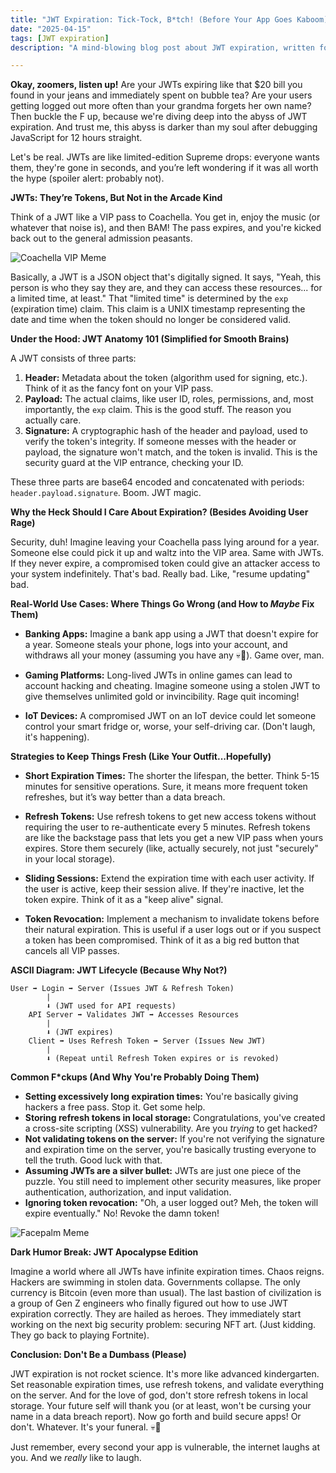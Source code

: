 ```yaml
---
title: "JWT Expiration: Tick-Tock, B*tch! (Before Your App Goes Kaboom)"
date: "2025-04-15"
tags: [JWT expiration]
description: "A mind-blowing blog post about JWT expiration, written for chaotic Gen Z engineers. Learn how to stop your tokens from becoming ticking time bombs...or, you know, don't. See if I care. 💀🙏"

---
```


**Okay, zoomers, listen up!** Are your JWTs expiring like that $20 bill you found in your jeans and immediately spent on bubble tea? Are your users getting logged out more often than your grandma forgets her own name? Then buckle the F up, because we're diving deep into the abyss of JWT expiration. And trust me, this abyss is darker than my soul after debugging JavaScript for 12 hours straight.

Let's be real. JWTs are like limited-edition Supreme drops: everyone wants them, they're gone in seconds, and you’re left wondering if it was all worth the hype (spoiler alert: probably not).

**JWTs: They’re Tokens, But Not in the Arcade Kind**

Think of a JWT like a VIP pass to Coachella. You get in, enjoy the music (or whatever that noise is), and then BAM! The pass expires, and you're kicked back out to the general admission peasants.

![Coachella VIP Meme](https://i.imgflip.com/7e3p7d.jpg)

Basically, a JWT is a JSON object that's digitally signed. It says, "Yeah, this person is who they say they are, and they can access these resources... for a limited time, at least." That "limited time" is determined by the `exp` (expiration time) claim. This claim is a UNIX timestamp representing the date and time when the token should no longer be considered valid.

**Under the Hood: JWT Anatomy 101 (Simplified for Smooth Brains)**

A JWT consists of three parts:

1.  **Header:** Metadata about the token (algorithm used for signing, etc.). Think of it as the fancy font on your VIP pass.
2.  **Payload:** The actual claims, like user ID, roles, permissions, and, most importantly, the `exp` claim. This is the good stuff. The reason you actually care.
3.  **Signature:**  A cryptographic hash of the header and payload, used to verify the token's integrity. If someone messes with the header or payload, the signature won't match, and the token is invalid. This is the security guard at the VIP entrance, checking your ID.

These three parts are base64 encoded and concatenated with periods: `header.payload.signature`. Boom. JWT magic.

**Why the Heck Should I Care About Expiration? (Besides Avoiding User Rage)**

Security, duh! Imagine leaving your Coachella pass lying around for a year. Someone else could pick it up and waltz into the VIP area. Same with JWTs. If they never expire, a compromised token could give an attacker access to your system indefinitely. That's bad. Really bad. Like, "resume updating" bad.

**Real-World Use Cases: Where Things Go Wrong (and How to *Maybe* Fix Them)**

*   **Banking Apps:** Imagine a bank app using a JWT that doesn't expire for a year. Someone steals your phone, logs into your account, and withdraws all your money (assuming you have any 💀🙏). Game over, man.

*   **Gaming Platforms:**  Long-lived JWTs in online games can lead to account hacking and cheating. Imagine someone using a stolen JWT to give themselves unlimited gold or invincibility. Rage quit incoming!

*   **IoT Devices:** A compromised JWT on an IoT device could let someone control your smart fridge or, worse, your self-driving car. (Don't laugh, it's happening).

**Strategies to Keep Things Fresh (Like Your Outfit...Hopefully)**

*   **Short Expiration Times:** The shorter the lifespan, the better.  Think 5-15 minutes for sensitive operations.  Sure, it means more frequent token refreshes, but it’s way better than a data breach.

*   **Refresh Tokens:**  Use refresh tokens to get new access tokens without requiring the user to re-authenticate every 5 minutes.  Refresh tokens are like the backstage pass that lets you get a new VIP pass when yours expires. Store them securely (like, actually securely, not just "securely" in your local storage).

*   **Sliding Sessions:** Extend the expiration time with each user activity.  If the user is active, keep their session alive. If they're inactive, let the token expire. Think of it as a "keep alive" signal.

*   **Token Revocation:** Implement a mechanism to invalidate tokens before their natural expiration. This is useful if a user logs out or if you suspect a token has been compromised.  Think of it as a big red button that cancels all VIP passes.

**ASCII Diagram: JWT Lifecycle (Because Why Not?)**

```
User ➡️ Login ➡️ Server (Issues JWT & Refresh Token)
        |
        ⬇️ (JWT used for API requests)
    API Server ➡️ Validates JWT ➡️ Accesses Resources
        |
        ⬇️ (JWT expires)
    Client ➡️ Uses Refresh Token ➡️ Server (Issues New JWT)
        |
        ⬇️ (Repeat until Refresh Token expires or is revoked)
```

**Common F*ckups (And Why You're Probably Doing Them)**

*   **Setting excessively long expiration times:** You're basically giving hackers a free pass. Stop it. Get some help.
*   **Storing refresh tokens in local storage:** Congratulations, you've created a cross-site scripting (XSS) vulnerability. Are you *trying* to get hacked?
*   **Not validating tokens on the server:** If you're not verifying the signature and expiration time on the server, you're basically trusting everyone to tell the truth. Good luck with that.
*   **Assuming JWTs are a silver bullet:** JWTs are just one piece of the puzzle. You still need to implement other security measures, like proper authentication, authorization, and input validation.
*   **Ignoring token revocation:** "Oh, a user logged out? Meh, the token will expire eventually." No! Revoke the damn token!

![Facepalm Meme](https://i.kym-cdn.com/entries/icons/original/000/002/820/guy-fieri-facepalm.jpg)

**Dark Humor Break: JWT Apocalypse Edition**

Imagine a world where all JWTs have infinite expiration times. Chaos reigns. Hackers are swimming in stolen data. Governments collapse. The only currency is Bitcoin (even more than usual). The last bastion of civilization is a group of Gen Z engineers who finally figured out how to use JWT expiration correctly. They are hailed as heroes. They immediately start working on the next big security problem: securing NFT art. (Just kidding. They go back to playing Fortnite).

**Conclusion: Don't Be a Dumbass (Please)**

JWT expiration is not rocket science. It's more like advanced kindergarten. Set reasonable expiration times, use refresh tokens, and validate everything on the server. And for the love of god, don't store refresh tokens in local storage. Your future self will thank you (or at least, won't be cursing your name in a data breach report). Now go forth and build secure apps! Or don't. Whatever. It's your funeral. 💀🙏

Just remember, every second your app is vulnerable, the internet laughs at you. And we *really* like to laugh.
